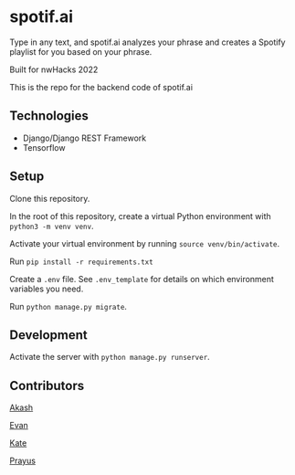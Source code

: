 # spotif.ai

Type in any text, and spotif.ai analyzes your phrase and creates a Spotify playlist for you based on your phrase.

Built for nwHacks 2022

This is the repo for the backend code of spotif.ai

## Technologies

- Django/Django REST Framework
- Tensorflow

## Setup

Clone this repository.

In the root of this repository, create a virtual Python environment with `python3 -m venv venv`.

Activate your virtual environment by running `source venv/bin/activate`.

Run `pip install -r requirements.txt`

Create a `.env` file. See `.env_template` for details on which environment variables you need.

Run `python manage.py migrate`.

## Development

Activate the server with `python manage.py runserver`.

## Contributors

[Akash](https://github.com/Akash2002)

[Evan](https://github.com/Evanyl)

[Kate](https://github.com/katejh)

[Prayus](https://github.com/PrayusShrestha)
